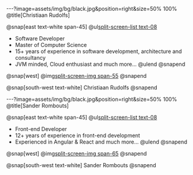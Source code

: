---?image=assets/img/bg/black.jpg&position=right&size=50% 100%
@title[Christiaan Rudolfs]

@snap[east text-white span-45]
@ul[split-screen-list text-08](false)
- Software Developer
- Master of Computer Science
- 15+ years of experience in software development, architecture and consultancy
- JVM minded, Cloud enthusiast and much more...
@ulend
@snapend

@snap[west]
@img[split-screen-img span-55](assets/img/speaker_chris.png)
@snapend

@snap[south-west text-white]
Christiaan Rudolfs
@snapend

---?image=assets/img/bg/black.jpg&position=right&size=50% 100%
@title[Sander Rombouts]

@snap[east text-white span-45]
@ul[split-screen-list text-08](false)
- Front-end Developer
- 12+ years of experience in front-end development
- Experienced in Angular & React and much more...
@ulend
@snapend

@snap[west]
@img[split-screen-img span-65](assets/img/speaker_sander.jpeg)
@snapend

@snap[south-west text-white]
Sander Rombouts
@snapend
